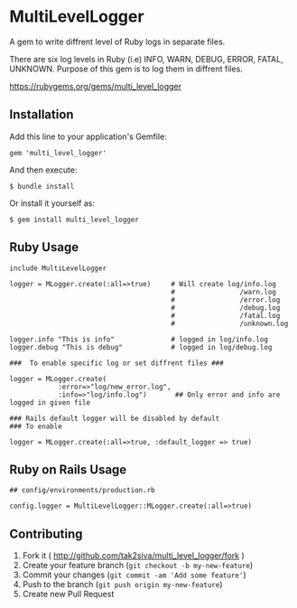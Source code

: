 # MultiLevelLogger

A gem to write diffrent level of Ruby logs in separate files.

There are six log levels in Ruby (i.e) INFO, WARN, DEBUG, ERROR, FATAL, UNKNOWN. Purpose of this gem is to log them in diffrent files.

https://rubygems.org/gems/multi_level_logger

## Installation

Add this line to your application's Gemfile:

    gem 'multi_level_logger'

And then execute:

    $ bundle install

Or install it yourself as:

    $ gem install multi_level_logger

## Ruby Usage

    include MultiLevelLogger
    
    logger = MLogger.create(:all=>true)     # Will create log/info.log 
                                            #                /warn.log  
                                            #                /error.log
                                            #                /debug.log
                                            #                /fatal.log
                                            #                /unknown.log
                                            
    logger.info "This is info"              # logged in log/info.log
    logger.debug "This is debug"            # logged in log/debug.log
    
    ###  To enable specific log or set diffrent files ###
    
    logger = MLogger.create(
                :error=>"log/new_error.log",
                :info=>"log/info.log")       ## Only error and info are logged in given file
                            
    ### Rails default logger will be disabled by default
    ### To enable 
    
    logger = MLogger.create(:all=>true, :default_logger => true)
                            
## Ruby on Rails Usage

    ## config/environments/production.rb
    
    config.logger = MultiLevelLogger::MLogger.create(:all=>true)

## Contributing

1. Fork it ( http://github.com/tak2siva/multi_level_logger/fork )
2. Create your feature branch (`git checkout -b my-new-feature`)
3. Commit your changes (`git commit -am 'Add some feature'`)
4. Push to the branch (`git push origin my-new-feature`)
5. Create new Pull Request
